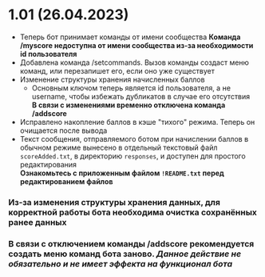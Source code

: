 # 1.01 (26.04.2023)
- Теперь бот принимает команды от имени сообщества
**Команда /myscore недоступна от имени сообщества из-за необходимости id пользователя**
- Добавлена команда /setcommands. Вызов команды создаст меню команд, или перезапишет его, если оно уже существует
- Изменение структуры хранения начисленных баллов
    - Основным ключом теперь является id пользователя, а не username, чтобы избежать дубликатов в случае его отсутствия  
**В связи с изменениями временно отключена команда /addscore**  
- Исправлено накопление баллов в кэше "тихого" режима. Теперь он очищается после вывода
- Текст сообщения, отправляемого ботом при начислении баллов в обычном режиме вынесено в отдельный текстовый файл `scoreAdded.txt`, в директорию `responses`, и доступен для простого редактирования  
**Ознакомьтесь с приложенным файлом `!README.txt` перед редактированием файлов**

### Из-за изменения структуры хранения данных, для корректной работы бота необходима очистка сохранённых ранее данных

### В связи с отключением команды /addscore рекомендуется создать меню команд бота заново. *Данное действие не обязательно и не имеет эффекта на функционал бота*